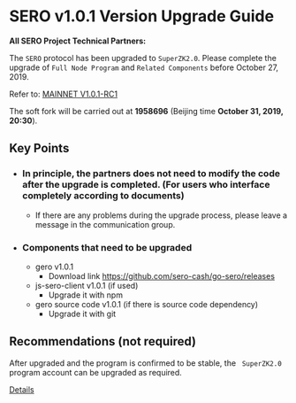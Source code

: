 # SERO v1.0.1 Version Upgrade Guide

**All SERO Project Technical Partners:**

The `SERO` protocol has been upgraded to `SuperZK2.0`. Please complete the upgrade of `Full Node Program` and `Related Components` before October 27, 2019.

Refer to: [MAINNET V1.0.1-RC1](?file=News/Release/SERO-MAINNET-V1.0.1-RC1)

The soft fork will be carried out at **1958696** (Beijing time **October 31, 2019, 20:30**).

## Key Points

* ### In principle, the partners does not need to modify the code after the upgrade is completed.  (For users who interface completely according to documents)

  * If there are any problems during the upgrade process, please leave a message in the communication group.

* ### Components that need to be upgraded

  * gero v1.0.1
    * Download link <https://github.com/sero-cash/go-sero/releases>
  * js-sero-client v1.0.1 (if used)
    * Upgrade it with npm
  * gero source code v1.0.1 (if there is source code dependency)
    * Upgrade it with git

## Recommendations (not required)

After upgraded and the program is confirmed to be stable, the ` SuperZK2.0` program account can be upgraded as required.

   [Details](?file=News/Report/20191020-sip5-superzk20-account-update)